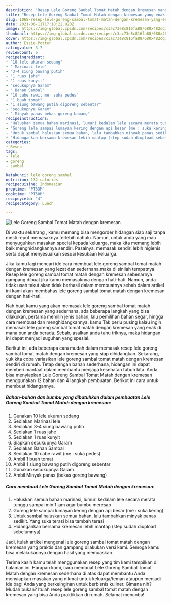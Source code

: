 ```yaml
---
description: "Resep Lele Goreng Sambal Tomat Matah dengan kremesan yang enak Untuk Jualan"
title: "Resep Lele Goreng Sambal Tomat Matah dengan kremesan yang enak Untuk Jualan"
slug: 1068-resep-lele-goreng-sambal-tomat-matah-dengan-kremesan-yang-enak-untuk-jualan
date: 2021-06-11T17:18:22.823Z
image: https://img-global.cpcdn.com/recipes/c3ac73e8c816fa88/680x482cq70/lele-goreng-sambal-tomat-matah-dengan-kremesan-foto-resep-utama.jpg
thumbnail: https://img-global.cpcdn.com/recipes/c3ac73e8c816fa88/680x482cq70/lele-goreng-sambal-tomat-matah-dengan-kremesan-foto-resep-utama.jpg
cover: https://img-global.cpcdn.com/recipes/c3ac73e8c816fa88/680x482cq70/lele-goreng-sambal-tomat-matah-dengan-kremesan-foto-resep-utama.jpg
author: Essie Potter
ratingvalue: 3.7
reviewcount: 6
recipeingredient:
- "10 lele ukuran sedang"
- " Marinasi lele"
- "3-4 siung bawang putih"
- "1 ruas jahe"
- "1 ruas kunyit"
- "secukupnya Garam"
- " Bahan Sambal"
- "10 cabe rawit me  suka pedes"
- "1 buah tomat"
- "1 siung bawang putih digoreng sebentar"
- "secukupnya Garam"
- " Minyak panas bekas goreng bawang"
recipeinstructions:
- "Haluskan semua bahan marinasi, lumuri kedalam lele secara merata tunggu sampai min 1 jam agar bumbu meresap"
- "Goreng lele sampai lumayan kering dengan api besar (me : suka kering)"
- "Untuk sambal haluskan semua bahan, lalu tambahkan minyak panas sedikit. Yang suka terasi bisa tambah terasi"
- "Hidangankan bersama kremesan lebih mantap (step sudah diupload sebelumnya)"
categories:
- Resep
tags:
- lele
- goreng
- sambal

katakunci: lele goreng sambal 
nutrition: 132 calories
recipecuisine: Indonesian
preptime: "PT33M"
cooktime: "PT50M"
recipeyield: "4"
recipecategory: Lunch

---
```



![Lele Goreng Sambal Tomat Matah dengan kremesan](https://img-global.cpcdn.com/recipes/c3ac73e8c816fa88/680x482cq70/lele-goreng-sambal-tomat-matah-dengan-kremesan-foto-resep-utama.jpg)

Di waktu  sekarang , kamu memang bisa mengorder hidangan siap saji tanpa mesti repot memasaknya terlebih dahulu. Namun, untuk anda yang mau menyuguhkan masakan special kepada keluarga, maka kita memang lebih baik menghidangkannya sendiri. Pasalnya, memasak sendiri lebih higienis serta dapat menyesuaikan sesuai kesukaan keluarga.

Jika kamu lagi mencari ide cara membuat lele goreng sambal tomat matah dengan kremesan yang lezat dan sederhana,maka di sinilah tempatnya. Resep lele goreng sambal tomat matah dengan kremesan  sebenarnya gampang dibuat jika kamu memasaknya dengan hati-hati. Namun, anda tidak usah takut akan tidak berhasil dalam membuatnya 
sebab dalam artikel ini kami akan membahas lele goreng sambal tomat matah dengan kremesan dengan hati-hati.  



Nah buat kamu yang akan memasak lele goreng sambal tomat matah dengan kremesan yang sederhana, ada beberapa langkah yang bisa dilakukan, pertama memilih jenis bahan, lalu pemilihan bahan segar, hingga cara membuat dan menghidangkannya. kamu Tak perlu pusing kalau ingin memasak lele goreng sambal tomat matah dengan kremesan yang enak di mana pun anda berada. Sebab, asalkan anda  tahu triknya, maka hidangan ini dapat menjadi suguhan yang spesial.

Berikut ini, ada beberapa cara mudah dalam memasak resep lele goreng sambal tomat matah dengan kremesan yang siap dihidangkan. Sekarang, yuk kita coba variasikan lele goreng sambal tomat matah dengan kremesan sendiri di rumah. Tetap dengan bahan sederhana, hidangan ini dapat memberi manfaat dalam membantu menjaga kesehatan tubuh kita. Anda bisa menyiapkan Lele Goreng Sambal Tomat Matah dengan kremesan menggunakan 12 bahan dan 4 langkah pembuatan. Berikut ini cara untuk membuat hidangannya.

<!--inarticleads1-->

##### Bahan-bahan dan bumbu yang dibutuhkan dalam pembuatan Lele Goreng Sambal Tomat Matah dengan kremesan:

1. Gunakan 10 lele ukuran sedang
1. Sediakan  Marinasi lele
1. Sediakan 3-4 siung bawang putih
1. Sediakan 1 ruas jahe
1. Sediakan 1 ruas kunyit
1. Siapkan secukupnya Garam
1. Sediakan  Bahan Sambal
1. Sediakan 10 cabe rawit (me : suka pedes)
1. Ambil 1 buah tomat
1. Ambil 1 siung bawang putih digoreng sebentar
1. Gunakan secukupnya Garam
1. Ambil  Minyak panas (bekas goreng bawang)




<!--inarticleads2-->

##### Cara membuat Lele Goreng Sambal Tomat Matah dengan kremesan:

1. Haluskan semua bahan marinasi, lumuri kedalam lele secara merata tunggu sampai min 1 jam agar bumbu meresap
1. Goreng lele sampai lumayan kering dengan api besar (me : suka kering)
1. Untuk sambal haluskan semua bahan, lalu tambahkan minyak panas sedikit. Yang suka terasi bisa tambah terasi
1. Hidangankan bersama kremesan lebih mantap (step sudah diupload sebelumnya)




Jadi, itulah artikel mengenai  lele goreng sambal tomat matah dengan kremesan  yang praktis dan gampang dilakukan versi kami. Semoga kamu bisa melakukannya dengan hasil yang memuaskan. 

Terima kasih kamu telah menggunakan resep yang tim kami tampilkan di halaman ini. Harapan kami, cara membuat  Lele Goreng Sambal Tomat Matah dengan kremesan sederhana di atas dapat membantu Anda menyiapkan masakan yang nikmat untuk keluarga/teman ataupun menjadi ide bagi Anda yang berkeinginan untuk berbisnis kuliner. Gimana nih? Mudah bukan? Itulah resep lele goreng sambal tomat matah dengan kremesan yang bisa Anda praktikkan di rumah. Selamat mencoba!

